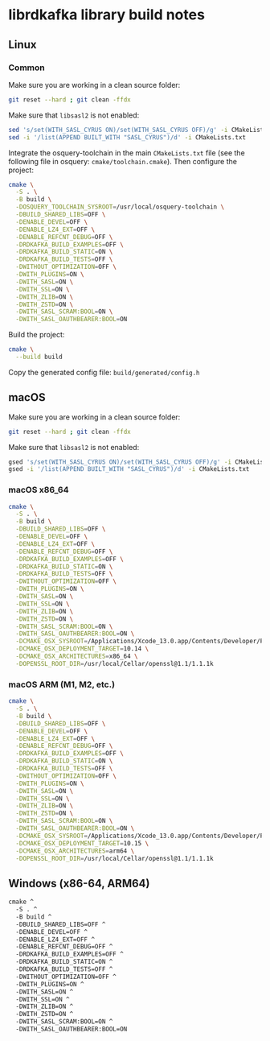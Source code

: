 # librdkafka library build notes

## Linux

### Common

Make sure you are working in a clean source folder:

```bash
git reset --hard ; git clean -ffdx
```

Make sure that `libsasl2` is not enabled:

```bash
sed 's/set(WITH_SASL_CYRUS ON)/set(WITH_SASL_CYRUS OFF)/g' -i CMakeLists.txt
sed -i '/list(APPEND BUILT_WITH "SASL_CYRUS")/d' -i CMakeLists.txt
```

Integrate the osquery-toolchain in the main `CMakeLists.txt` file (see the following file in osquery: `cmake/toolchain.cmake`). Then configure the project:

```bash
cmake \
  -S . \
  -B build \
  -DOSQUERY_TOOLCHAIN_SYSROOT=/usr/local/osquery-toolchain \
  -DBUILD_SHARED_LIBS=OFF \
  -DENABLE_DEVEL=OFF \
  -DENABLE_LZ4_EXT=OFF \
  -DENABLE_REFCNT_DEBUG=OFF \
  -DRDKAFKA_BUILD_EXAMPLES=OFF \
  -DRDKAFKA_BUILD_STATIC=ON \
  -DRDKAFKA_BUILD_TESTS=OFF \
  -DWITHOUT_OPTIMIZATION=OFF \
  -DWITH_PLUGINS=ON \
  -DWITH_SASL=ON \
  -DWITH_SSL=ON \
  -DWITH_ZLIB=ON \
  -DWITH_ZSTD=ON \
  -DWITH_SASL_SCRAM:BOOL=ON \
  -DWITH_SASL_OAUTHBEARER:BOOL=ON
```

Build the project:

```bash
cmake \
  --build build
```

Copy the generated config file: `build/generated/config.h`

## macOS

Make sure you are working in a clean source folder:

```bash
git reset --hard ; git clean -ffdx
```

Make sure that `libsasl2` is not enabled:

```bash
gsed 's/set(WITH_SASL_CYRUS ON)/set(WITH_SASL_CYRUS OFF)/g' -i CMakeLists.txt
gsed -i '/list(APPEND BUILT_WITH "SASL_CYRUS")/d' -i CMakeLists.txt
```

### macOS x86_64

```sh
cmake \
  -S . \
  -B build \
  -DBUILD_SHARED_LIBS=OFF \
  -DENABLE_DEVEL=OFF \
  -DENABLE_LZ4_EXT=OFF \
  -DENABLE_REFCNT_DEBUG=OFF \
  -DRDKAFKA_BUILD_EXAMPLES=OFF \
  -DRDKAFKA_BUILD_STATIC=ON \
  -DRDKAFKA_BUILD_TESTS=OFF \
  -DWITHOUT_OPTIMIZATION=OFF \
  -DWITH_PLUGINS=ON \
  -DWITH_SASL=ON \
  -DWITH_SSL=ON \
  -DWITH_ZLIB=ON \
  -DWITH_ZSTD=ON \
  -DWITH_SASL_SCRAM:BOOL=ON \
  -DWITH_SASL_OAUTHBEARER:BOOL=ON \
  -DCMAKE_OSX_SYSROOT=/Applications/Xcode_13.0.app/Contents/Developer/Platforms/MacOSX.platform/Developer/SDKs/MacOSX11.3.sdk \
  -DCMAKE_OSX_DEPLOYMENT_TARGET=10.14 \
  -DCMAKE_OSX_ARCHITECTURES=x86_64 \
  -DOPENSSL_ROOT_DIR=/usr/local/Cellar/openssl@1.1/1.1.1k
```

### macOS ARM (M1, M2, etc.)

```sh
cmake \
  -S . \
  -B build \
  -DBUILD_SHARED_LIBS=OFF \
  -DENABLE_DEVEL=OFF \
  -DENABLE_LZ4_EXT=OFF \
  -DENABLE_REFCNT_DEBUG=OFF \
  -DRDKAFKA_BUILD_EXAMPLES=OFF \
  -DRDKAFKA_BUILD_STATIC=ON \
  -DRDKAFKA_BUILD_TESTS=OFF \
  -DWITHOUT_OPTIMIZATION=OFF \
  -DWITH_PLUGINS=ON \
  -DWITH_SASL=ON \
  -DWITH_SSL=ON \
  -DWITH_ZLIB=ON \
  -DWITH_ZSTD=ON \
  -DWITH_SASL_SCRAM:BOOL=ON \
  -DWITH_SASL_OAUTHBEARER:BOOL=ON \
  -DCMAKE_OSX_SYSROOT=/Applications/Xcode_13.0.app/Contents/Developer/Platforms/MacOSX.platform/Developer/SDKs/MacOSX11.3.sdk \
  -DCMAKE_OSX_DEPLOYMENT_TARGET=10.15 \
  -DCMAKE_OSX_ARCHITECTURES=arm64 \
  -DOPENSSL_ROOT_DIR=/usr/local/Cellar/openssl@1.1/1.1.1k
```

## Windows (x86-64, ARM64)

```cmd
cmake ^
  -S . ^
  -B build ^
  -DBUILD_SHARED_LIBS=OFF ^
  -DENABLE_DEVEL=OFF ^
  -DENABLE_LZ4_EXT=OFF ^
  -DENABLE_REFCNT_DEBUG=OFF ^
  -DRDKAFKA_BUILD_EXAMPLES=OFF ^
  -DRDKAFKA_BUILD_STATIC=ON ^
  -DRDKAFKA_BUILD_TESTS=OFF ^
  -DWITHOUT_OPTIMIZATION=OFF ^
  -DWITH_PLUGINS=ON ^
  -DWITH_SASL=ON ^
  -DWITH_SSL=ON ^
  -DWITH_ZLIB=ON ^
  -DWITH_ZSTD=ON ^
  -DWITH_SASL_SCRAM:BOOL=ON ^
  -DWITH_SASL_OAUTHBEARER:BOOL=ON
```
